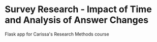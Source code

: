 # Survey Research - Impact of Time and Analysis of Answer Changes

Flask app for Carissa's Research Methods course
